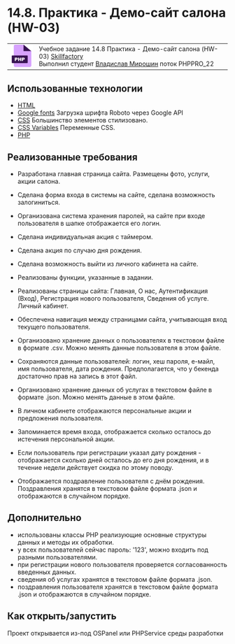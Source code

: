# 14.8. Практика - Демо-сайт салона (HW-03)

<table>
  <tr>
    <td>
      <img src="./assets/images/php.png">
    </td>
    <td>
      Учебное задание 14.8 Практика - Демо-сайт салона (HW-03)
      <a href="https://skillfactory.ru/">Skillfactory</a><br> 
      Выполнил студент <a href="https://github.com/Vlad-Miroshin">Владислав Мирошин</a> поток PHPPRO_22 
    </td>
  </tr>
</table>

## Использованные технологии

- [HTML](https://www.w3.org/TR/2021/SPSD-html52-20210128/)
- [Google fonts](https://fonts.google.com/specimen/Roboto) Загрузка шрифта Roboto через Google API
- [CSS](https://developer.mozilla.org/ru/docs/Learn/Getting_started_with_the_web/CSS_basics) Большинство элементов стилизовано.
- [CSS Variables](https://developer.mozilla.org/ru/docs/Web/CSS/Using_CSS_custom_properties) Переменные CSS.
- [PHP](https://www.php.net/)

## Реализованные требования

- Разработана главная страница сайта. Размещены фото, услуги, акции салона.
- Сделана форма входа в системы на сайте, сделана возможность залогиниться.
- Организована система хранения паролей, на сайте при входе пользователя в шапке отображается его логин.
- Сделана индивидуальная акция с таймером.
- Сделана акция по случаю дня рождения.
- Сделана возможность выйти из личного кабинета на сайте.

- Реализованы функции, указанные в задании.
- Реализованы страницы сайта: Главная, О нас, Аутентификация (Вход), Регистрация нового пользователя, Сведения об услуге. Личный кабинет.
- Обеспечена навигация между страницами сайта, учитывающая вход текущего пользователя.
- Организовано хранение данных о пользователях в текстовом файле в формате .csv. Можно менять данные пользователя в этом файле.
- Сохраняются данные пользователей: логин, хеш пароля, е-майл, имя пользователя, дата рождения. Предполагается, что у бекенда достаточно прав на запись в этот файл.
- Организовано хранение данных об услугах в текстовом файле в формате .json. Можно менять данные в этом файле.
- В личном кабинете отображаются персональные акции и предложения пользователя.
- Запоминается время входа, отображается сколько осталось до истечения персональной акции.
- Если пользователь при регистрации указал дату рождения - отображается сколько дней осталось до его дня рождения, и в течение недели действует скидка по этому поводу.
- Отображается поздравление пользователя с днём рождения. Поздравления хранятся в текстовом файле формата .json и отображаются в случайном порядке. 

## Дополнительно

- использованы классы PHP реализующие основные структуры данных и методы их обработки.
- у всех пользователей сейчас пароль: '123', можно входить под разными пользователями.
- при регистрации нового пользователя проверяется согласованность введенных данных.
- сведения об услугах хранятся в текстовом файле формата .json.
- поздравления пользователя хранятся в текстовом файле формата .json и отображаются в случайном порядке.

## Как открыть/запустить

Проект открывается из-под OSPanel или PHPService среды разработки

